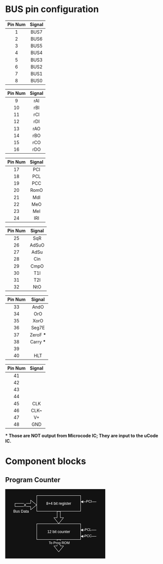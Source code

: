 # BUS pin configuration

| Pin Num | Signal |
|  :---:  |  :---: |
|    1    |  BUS7  |
|    2    |  BUS6  |
|    3    |  BUS5  |
|    4    |  BUS4  |
|    5    |  BUS3  |
|    6    |  BUS2  |
|    7    |  BUS1  |
|    8    |  BUS0  |

| Pin Num | Signal |
|  :---:  |  :---: |
|    9    |  rAI   |
|    10   |  rBI   |
|    11   |  rCI   |
|    12   |  rDI   |
|    13   |  rAO   |
|    14   |  rBO   |
|    15   |  rCO   |
|    16   |  rDO   |

| Pin Num | Signal |
|  :---:  |  :---: |
|    17   |  PCI   |
|    18   |  PCL   |
|    19   |  PCC   |
|    20   |  RomO  |
|    21   |  MdI   |
|    22   |  MeO   |
|    23   |  MeI   |
|    24   |  IRI   |

| Pin Num | Signal |
|  :---:  |  :---: |
|    25   |  SqR   |
|    26   |  AdSuO |
|    27   |  AdSu  |
|    28   |  Cin   |
|    29   |  CmpO  |
|    30   |  T1I   |
|    31   |  T2I   |
|    32   |  NtO   |

| Pin Num | Signal |
|  :---:  |  :---: |
|    33   | AndO   |
|    34   | OrO    |
|    35   | XorO   |
|    36   | Seg7E  |
|    37   | ZeroF **\***|
|    38   | Carry **\***|
|    39   |        |
|    40   | HLT    |

| Pin Num | Signal |
|  :---:  |  :---: |
|    41   |        |
|    42   |        |
|    43   |        |
|    44   |        |
|    45   |  CLK   |
|    46   |  CLK~  |
|    47   |  V+    |
|    48   |  GND   |


**\* Those are NOT output from Microcode IC; They are input to the uCode IC.**



# Component blocks

## Program Counter
![Top-Level Architecture](../Images/Program%20Counter.png)
